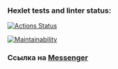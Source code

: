 ### Hexlet tests and linter status:
[![Actions Status](https://github.com/Nikolos-S/frontend-project-12/workflows/hexlet-check/badge.svg)](https://github.com/Nikolos-S/frontend-project-12/actions)

[![Maintainability](https://api.codeclimate.com/v1/badges/3af0a2db9539ce63e694/maintainability)](https://codeclimate.com/github/Nikolos-S/frontend-project-12/maintainability)

### Ссылка на [Messenger](https://frontend-project-12-production-f7e6.up.railway.app/)
